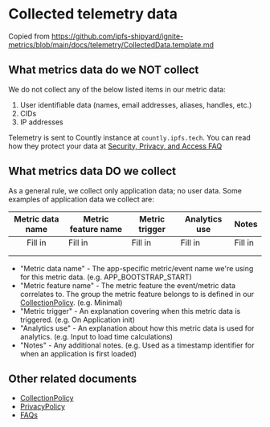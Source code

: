# Collected telemetry data

Copied from https://github.com/ipfs-shipyard/ignite-metrics/blob/main/docs/telemetry/CollectedData.template.md

<!--
This is the default for projects using the ignite-metrics library. Each project's own `./docs/telemetry/CollectedData.md` file should contain very specific information under each of the following sections:

* 'What metrics data DO we collect'

-->
## What metrics data do we NOT collect

We do not collect any of the below listed items in our metric data:

1. User identifiable data (names, email addresses, aliases, handles, etc.)
2. CIDs
3. IP addresses

Telemetry is sent to Countly instance at `countly.ipfs.tech`. You can read how they protect your data at [Security, Privacy, and Access FAQ](https://support.count.ly/hc/en-us/articles/360037501372-Security-Privacy-and-Access-FAQ)

## What metrics data DO we collect

As a general rule, we collect only application data; no user data. Some examples of application data we collect are:

| Metric data name | Metric feature name | Metric trigger | Analytics use | Notes         |
|:----------------:|---------------------|----------------|---------------|---------------|
| Fill in          | Fill in             | Fill in        | Fill in       | Fill in       |
|                  |                     |                |               |               |
|                  |                     |                |               |               |

* "Metric data name" - The app-specific metric/event name we're using for this metric data. (e.g. APP_BOOTSTRAP_START)
* "Metric feature name" - The metric feature the event/metric data correlates to. The group the metric feature belongs to is defined in our [CollectionPolicy](https://github.com/ipfs-shipyard/ignite-metrics/blob/feature/telemetry-documentation/docs/telemetry/CollectionPolicy.md#metric-features-and-their-groupings). (e.g. Minimal)
* "Metric trigger" - An explanation covering when this metric data is triggered. (e.g. On Application init)
* "Analytics use" - An explanation about how this metric data is used for analytics. (e.g. Input to load time calculations)
* "Notes" - Any additional notes. (e.g. Used as a timestamp identifier for when an application is first loaded)

## Other related documents

* [CollectionPolicy](https://github.com/ipfs-shipyard/ignite-metrics/blob/main/docs/telemetry/CollectionPolicy.md)
* [PrivacyPolicy](https://github.com/ipfs-shipyard/ignite-metrics/blob/main/docs/telemetry/PrivacyPolicy.md)
* [FAQs](https://github.com/ipfs-shipyard/ignite-metrics/blob/main/docs/telemetry/FAQs.md)

